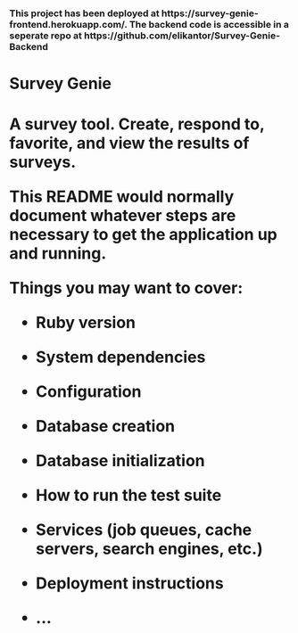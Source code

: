 <h3> This project has been deployed at https://survey-genie-frontend.herokuapp.com/.  The backend code is accessible in a seperate repo at https://github.com/elikantor/Survey-Genie-Backend <h3>

<h1>Survey Genie<h1>
<p>A survey tool.  Create, respond to, favorite, and view the results of surveys.</p>

This README would normally document whatever steps are necessary to get the
application up and running.

Things you may want to cover:

* Ruby version

* System dependencies

* Configuration

* Database creation

* Database initialization

* How to run the test suite

* Services (job queues, cache servers, search engines, etc.)

* Deployment instructions

* ...

